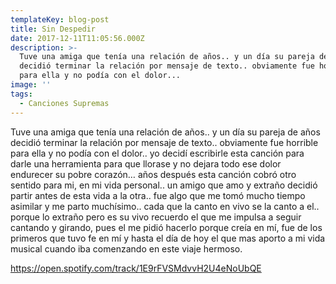 ```yaml
---
templateKey: blog-post
title: Sin Despedir
date: 2017-12-11T11:05:56.000Z
description: >-
  Tuve una amiga que tenía una relación de años.. y un día su pareja de años
  decidió terminar la relación por mensaje de texto.. obviamente fue horrible
  para ella y no podía con el dolor...
image: ''
tags:
  - Canciones Supremas
---
```

Tuve una amiga que tenía una relación de años.. y un día su pareja de años decidió terminar la relación por mensaje de texto.. obviamente fue horrible para ella y no podía con el dolor.. yo decidí escribirle esta canción para darle una herramienta para que llorase y no dejara todo ese dolor endurecer su pobre corazón… años después esta canción cobró otro sentido para mi, en mi vida personal.. un amigo que amo y extraño decidió partir antes de esta vida a la otra.. fue algo que me tomó mucho tiempo asimilar y me parto muchísimo.. cada que la canto en vivo se la canto a el.. porque lo extraño pero es su vivo recuerdo el que me impulsa a seguir cantando y girando, pues el me pidió hacerlo porque creía en mí, fue de los primeros que tuvo fe en mí y hasta el día de hoy el que mas aporto a mi vida musical cuando iba comenzando en este viaje hermoso.



https://open.spotify.com/track/1E9rFVSMdvvH2U4eNoUbQE
